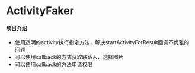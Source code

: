 # ActivityFaker

#### 项目介绍
- 使用透明的activity执行指定方法，解决startActivityForResult回调不优雅的问题
- 可以使用callback的方式获取联系人、选择图片
- 可以使用callback的方法申请权限
